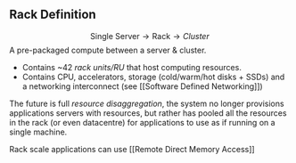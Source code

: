 ## Rack Definition
$$ \text{Single Server} \to \text{Rack} \to Cluster $$
A pre-packaged compute between a server & cluster.
- Contains ~42 *rack units/RU* that host computing resources.
- Contains CPU, accelerators, storage (cold/warm/hot disks + SSDs) and a networking interconnect (see [[Software Defined Networking]])

The future is full *resource disaggregation*, the system no longer provisions applications servers with resources, but rather has pooled all the resources in the rack (or even datacentre) for applications to use as if running on a single machine. 

Rack scale applications can use [[Remote Direct Memory Access]]